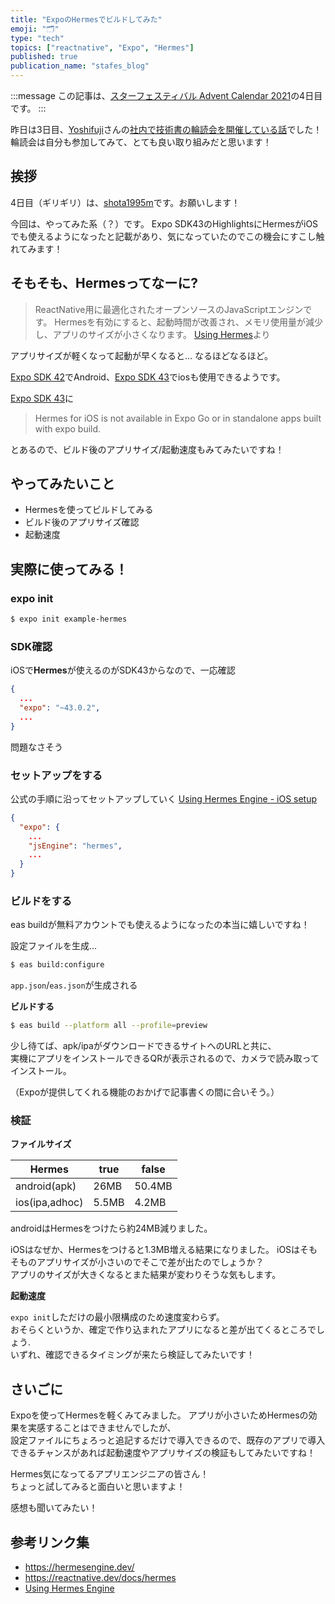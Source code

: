 ```yaml
---
title: "ExpoのHermesでビルドしてみた"
emoji: "🗂"
type: "tech"
topics: ["reactnative", "Expo", "Hermes"]
published: true
publication_name: "stafes_blog"
---
```


:::message
この記事は、[スターフェスティバル Advent Calendar 2021](https://qiita.com/advent-calendar/2021/stafes)の4日目です。
:::

昨日は3日目、[Yoshifuji](https://twitter.com/zerosant)さんの[社内で技術書の輪読会を開催している話](https://zenn.dev/stafes/articles/round-reading-session)でした！
輪読会は自分も参加してみて、とても良い取り組みだと思います！
## 挨拶

4日目（ギリギリ）は、[shota1995m](https://twitter.com/shota1995m)です。お願いします！

今回は、やってみた系（？）です。
Expo SDK43のHighlightsにHermesがiOSでも使えるようになったと記載があり、気になっていたのでこの機会にすこし触れてみます！

## そもそも、Hermesってなーに?

> ReactNative用に最適化されたオープンソースのJavaScriptエンジンです。
> Hermesを有効にすると、起動時間が改善され、メモリ使用量が減少し、アプリのサイズが小さくなります。
[Using Hermes](https://reactnative.dev/docs/hermes)より

アプリサイズが軽くなって起動が早くなると...
なるほどなるほど。

[Expo SDK 42](https://blog.expo.io/expo-sdk-42-579aee2348b6)でAndroid、[Expo SDK 43](https://blog.expo.dev/expo-sdk-43-aa9b3c7d5541)でiosも使用できるようです。


[Expo SDK 43](https://blog.expo.dev/expo-sdk-43-aa9b3c7d5541)に

> Hermes for iOS is not available in Expo Go or in standalone apps built with expo build.

とあるので、ビルド後のアプリサイズ/起動速度もみてみたいですね！


## やってみたいこと

- Hermesを使ってビルドしてみる
- ビルド後のアプリサイズ確認
- 起動速度

## 実際に使ってみる！
### expo init
```bash
$ expo init example-hermes
```

### SDK確認
iOSで**Hermes**が使えるのがSDK43からなので、一応確認

```json:package.json
{
  ...
  "expo": "~43.0.2",
  ...
}
```
問題なさそう

### セットアップをする
公式の手順に沿ってセットアップしていく
[Using Hermes Engine - iOS setup](https://docs.expo.dev/guides/using-hermes/#ios-setup)

```json:app.json
{
  "expo": {
    ...
    "jsEngine": "hermes",
    ...
  }
}
```

### ビルドをする
eas buildが無料アカウントでも使えるようになったの本当に嬉しいですね！

設定ファイルを生成...

```bash
$ eas build:configure
```

`app.json`/`eas.json`が生成される

**ビルドする**
```bash
$ eas build --platform all --profile=preview
```

少し待てば、apk/ipaがダウンロードできるサイトへのURLと共に、  
実機にアプリをインストールできるQRが表示されるので、カメラで読み取ってインストール。

（Expoが提供してくれる機能のおかげで記事書くの間に合いそう。）

### 検証

**ファイルサイズ**

| Hermes | true | false |
| --- | --- | --- |
| android(apk) | 26MB | 50.4MB |
| ios(ipa,adhoc) | 5.5MB | 4.2MB |

androidはHermesをつけたら約24MB減りました。

iOSはなぜか、Hermesをつけると1.3MB増える結果になりました。
iOSはそもそものアプリサイズが小さいのでそこで差が出たのでしょうか？  
アプリのサイズが大きくなるとまた結果が変わりそうな気もします。


**起動速度**

`expo init`しただけの最小限構成のため速度変わらず。  
おそらくというか、確定で作り込まれたアプリになると差が出てくるところでしょう.  
いずれ、確認できるタイミングが来たら検証してみたいです！

## さいごに

Expoを使ってHermesを軽くみてみました。
アプリが小さいためHermesの効果を実感することはできませんでしたが、  
設定ファイルにちょろっと追記するだけで導入できるので、既存のアプリで導入できるチャンスがあれば起動速度やアプリサイズの検証もしてみたいですね！

Hermes気になってるアプリエンジニアの皆さん！  
ちょっと試してみると面白いと思いますよ！

感想も聞いてみたい！

## 参考リンク集

- https://hermesengine.dev/
- https://reactnative.dev/docs/hermes
- [Using Hermes Engine](https://docs.expo.dev/guides/using-hermes/)
